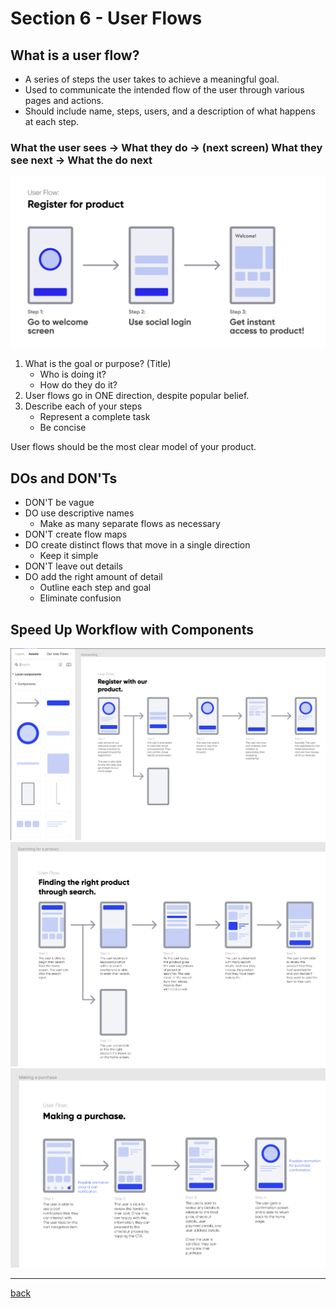 # Section 6 - User Flows

## What is a user flow?

- A series of steps the user takes to achieve a meaningful goal.
- Used to communicate the intended flow of the user through various pages and actions.
- Should include name, steps, users, and a description of what happens at each step.

### What the user sees -> What they do -> (next screen) What they see next -> What the do next

<img src="../img/userflow-reg.png" width="600px" alt="User Flow">

1. What is the goal or purpose? (Title)
    - Who is doing it?
    - How do they do it?
2. User flows go in ONE direction, despite popular belief.  
3. Describe each of your steps
    - Represent a complete task
    - Be concise

User flows should be the most clear model of your product.

## DOs and DON'Ts

- DON'T be vague
- DO use descriptive names
  - Make as many separate flows as necessary
- DON'T create flow maps
- DO create distinct flows that move in a single direction
  - Keep it simple
- DON'T leave out details
- DO add the right amount of detail
  - Outline each step and goal
  - Eliminate confusion

## Speed Up Workflow with Components

<img src="../img/userflow-onboarding.png" width="800px" alt="Onboarding">

<img src="../img/userflow-search.png" width="800px" alt="Search">

<img src="../img/userflow-purchase.png" width="800px" alt="Purchase">

- - -

[back](../README.md)
